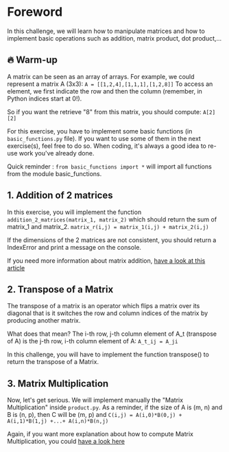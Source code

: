 # Foreword
In this challenge, we will learn how to manipulate matrices and how to implement basic operations such as addition, matrix product, dot product,...

## 🔥 Warm-up

A matrix can be seen as an array of arrays. For example, we could represent a matrix A (3x3):
`
A = [[1,2,4],[1,1,1],[1,2,8]]
`
To access an element, we first indicate the row and then the column (remember, in Python indices start at 0!).

So if you want the retrieve "8" from this matrix, you should compute:
`A[2][2]`

For this exercise, you have to implement some basic functions (in `basic_functions.py` file). If you want to use some of them in the next exercise(s), feel free to do so. When coding, it's always a good idea to re-use work you've already done.

Quick reminder : `from basic_functions import *` will import all functions from the module basic_functions.

## 1. Addition of 2 matrices
In this exercise, you will implement the function `addition_2_matrices(matrix_1, matrix_2)` which should return the sum of matrix_1 and matrix_2.
`
matrix_r(i,j) = matrix_1(i,j) + matrix_2(i,j)
`

If the dimensions of the 2 matrices are not consistent, you should return a IndexError and print a message on the console.

If you need more information about matrix addition, [have a look at this article](https://en.wikipedia.org/wiki/Matrix_addition)

## 2. Transpose of a Matrix
The transpose of a matrix is an operator which flips a matrix over its diagonal that is it switches the row and column indices of the matrix by producing another matrix.

What does that mean? The i-th row, j-th column element of A_t (transpose of A) is the j-th row, i-th column element of A:
`A_t_ij = A_ji`

In this challenge, you will have to implement the function transpose() to return the transpose of a Matrix.

## 3. Matrix Multiplication
Now, let's get serious. We will implement manually the "Matrix Multiplication" inside `product.py`. As a reminder, if the size of A is (m, n) and B is (n, p), then C will be (m, p) and
`C(i,j) = A(i,0)*B(0,j) + A(i,1)*B(1,j) +...+ A(i,n)*B(n,j)`

Again, if you want more explanation about how to compute Matrix Multiplication, you could [have a look here](https://en.wikipedia.org/wiki/Matrix_multiplication)
